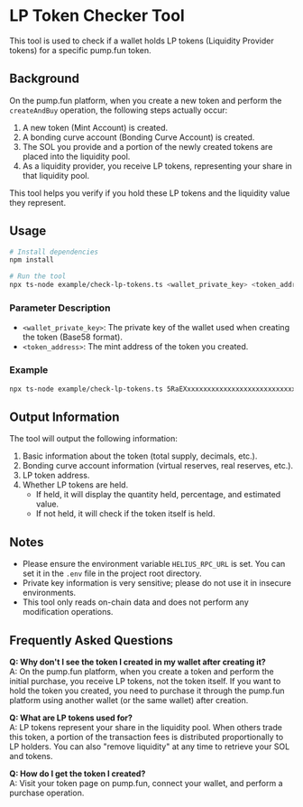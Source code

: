 # LP Token Checker Tool

This tool is used to check if a wallet holds LP tokens (Liquidity Provider tokens) for a specific pump.fun token.

## Background

On the pump.fun platform, when you create a new token and perform the `createAndBuy` operation, the following steps actually occur:

1. A new token (Mint Account) is created.
2. A bonding curve account (Bonding Curve Account) is created.
3. The SOL you provide and a portion of the newly created tokens are placed into the liquidity pool.
4. As a liquidity provider, you receive LP tokens, representing your share in that liquidity pool.

This tool helps you verify if you hold these LP tokens and the liquidity value they represent.

## Usage

```bash
# Install dependencies
npm install

# Run the tool
npx ts-node example/check-lp-tokens.ts <wallet_private_key> <token_address>
```

### Parameter Description

- `<wallet_private_key>`: The private key of the wallet used when creating the token (Base58 format).
- `<token_address>`: The mint address of the token you created.

### Example

```bash
npx ts-node example/check-lp-tokens.ts 5RaEXxxxxxxxxxxxxxxxxxxxxxxxxxxxxxxxxxxxxxxxxxx 4wcJSDGVN6z9z79vuH5p2nVrowWPfiaNokaHY9f8ttxb
```

## Output Information

The tool will output the following information:

1. Basic information about the token (total supply, decimals, etc.).
2. Bonding curve account information (virtual reserves, real reserves, etc.).
3. LP token address.
4. Whether LP tokens are held.
   - If held, it will display the quantity held, percentage, and estimated value.
   - If not held, it will check if the token itself is held.

## Notes

- Please ensure the environment variable `HELIUS_RPC_URL` is set. You can set it in the `.env` file in the project root directory.
- Private key information is very sensitive; please do not use it in insecure environments.
- This tool only reads on-chain data and does not perform any modification operations.

## Frequently Asked Questions

**Q: Why don't I see the token I created in my wallet after creating it?**  
A: On the pump.fun platform, when you create a token and perform the initial purchase, you receive LP tokens, not the token itself. If you want to hold the token you created, you need to purchase it through the pump.fun platform using another wallet (or the same wallet) after creation.

**Q: What are LP tokens used for?**  
A: LP tokens represent your share in the liquidity pool. When others trade this token, a portion of the transaction fees is distributed proportionally to LP holders. You can also "remove liquidity" at any time to retrieve your SOL and tokens.

**Q: How do I get the token I created?**  
A: Visit your token page on pump.fun, connect your wallet, and perform a purchase operation. 